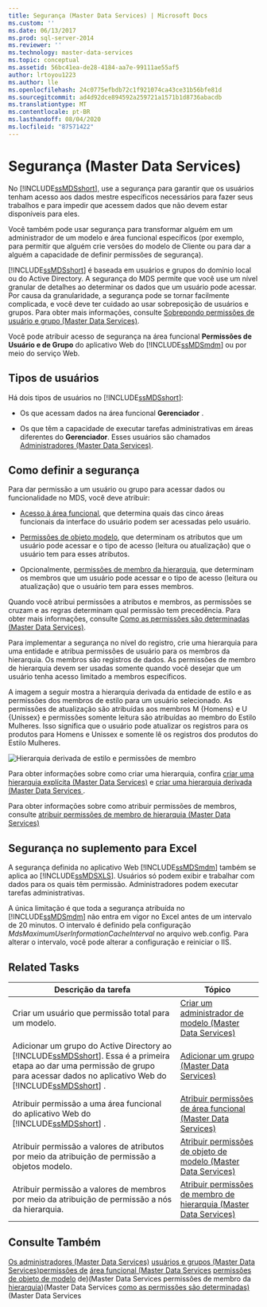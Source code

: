 ```yaml
---
title: Segurança (Master Data Services) | Microsoft Docs
ms.custom: ''
ms.date: 06/13/2017
ms.prod: sql-server-2014
ms.reviewer: ''
ms.technology: master-data-services
ms.topic: conceptual
ms.assetid: 56bc41ea-de28-4184-aa7e-99111ae55af5
author: lrtoyou1223
ms.author: lle
ms.openlocfilehash: 24c0775efbdb72c1f921074ca43ce31b56bfe81d
ms.sourcegitcommit: ad4d92dce894592a259721a1571b1d8736abacdb
ms.translationtype: MT
ms.contentlocale: pt-BR
ms.lasthandoff: 08/04/2020
ms.locfileid: "87571422"
---
```

# <a name="security-master-data-services"></a>Segurança (Master Data Services)
  No [!INCLUDE[ssMDSshort](../includes/ssmdsshort-md.md)], use a segurança para garantir que os usuários tenham acesso aos dados mestre específicos necessários para fazer seus trabalhos e para impedir que acessem dados que não devem estar disponíveis para eles.

 Você também pode usar segurança para transformar alguém em um administrador de um modelo e área funcional específicos (por exemplo, para permitir que alguém crie versões do modelo de Cliente ou para dar a alguém a capacidade de definir permissões de segurança).

 [!INCLUDE[ssMDSshort](../includes/ssmdsshort-md.md)] é baseada em usuários e grupos do domínio local ou do Active Directory. A segurança do MDS permite que você use um nível granular de detalhes ao determinar os dados que um usuário pode acessar. Por causa da granularidade, a segurança pode se tornar facilmente complicada, e você deve ter cuidado ao usar sobreposição de usuários e grupos. Para obter mais informações, consulte [Sobrepondo permissões de usuário e grupo &#40;Master Data Services&#41;](overlapping-user-and-group-permissions-master-data-services.md).

 Você pode atribuir acesso de segurança na área funcional **Permissões de Usuário e de Grupo** do aplicativo Web do [!INCLUDE[ssMDSmdm](../includes/ssmdsmdm-md.md)] ou por meio do serviço Web.

## <a name="types-of-users"></a>Tipos de usuários
 Há dois tipos de usuários no [!INCLUDE[ssMDSshort](../includes/ssmdsshort-md.md)]:

-   Os que acessam dados na área funcional **Gerenciador** .

-   Os que têm a capacidade de executar tarefas administrativas em áreas diferentes do **Gerenciador**. Esses usuários são chamados [Administradores &#40;Master Data Services&#41;](../../2014/master-data-services/administrators-master-data-services.md).

## <a name="how-to-set-security"></a>Como definir a segurança
 Para dar permissão a um usuário ou grupo para acessar dados ou funcionalidade no MDS, você deve atribuir:

-   [Acesso à área funcional](../../2014/master-data-services/functional-area-permissions-master-data-services.md), que determina quais das cinco áreas funcionais da interface do usuário podem ser acessadas pelo usuário.

-   [Permissões de objeto modelo](../../2014/master-data-services/model-object-permissions-master-data-services.md), que determinam os atributos que um usuário pode acessar e o tipo de acesso (leitura ou atualização) que o usuário tem para esses atributos.

-   Opcionalmente, [permissões de membro da hierarquia](../../2014/master-data-services/hierarchy-member-permissions-master-data-services.md), que determinam os membros que um usuário pode acessar e o tipo de acesso (leitura ou atualização) que o usuário tem para esses membros.

 Quando você atribui permissões a atributos e membros, as permissões se cruzam e as regras determinam qual permissão tem precedência. Para obter mais informações, consulte [Como as permissões são determinadas &#40;Master Data Services&#41;](../../2014/master-data-services/how-permissions-are-determined-master-data-services.md).

 Para implementar a segurança no nível do registro, crie uma hierarquia para uma entidade e atribua permissões de usuário para os membros da hierarquia. Os membros são registros de dados.  As permissões de membro de hierarquia devem ser usadas somente quando você desejar que um usuário tenha acesso limitado a membros específicos.

 A imagem a seguir mostra a hierarquia derivada da entidade de estilo e as permissões dos membros de estilo para um usuário selecionado. As permissões de atualização são atribuídas aos membros M {Homens} e U {Unissex} e permissões somente leitura são atribuídas ao membro do Estilo Mulheres. Isso significa que o usuário pode atualizar os registros para os produtos para Homens e Unissex e somente lê os registros dos produtos do Estilo Mulheres.

 ![Hierarquia derivada de estilo e permissões de membro](../../2014/master-data-services/media/style-derived-hierarchy-mds.png "Hierarquia derivada de estilo e permissões de membro")

 Para obter informações sobre como criar uma hierarquia, confira [criar uma hierarquia explícita &#40;Master Data Services&#41;](../../2014/master-data-services/create-an-explicit-hierarchy-master-data-services.md) e [criar uma hierarquia derivada &#40;Master Data Services ](../../2014/master-data-services/create-a-derived-hierarchy-master-data-services.md).

 Para obter informações sobre como atribuir permissões de membros, consulte [atribuir permissões de membro de hierarquia &#40;Master Data Services&#41;](../../2014/master-data-services/assign-hierarchy-member-permissions-master-data-services.md)

## <a name="security-in-the-add-in-for-excel"></a>Segurança no suplemento para Excel
 A segurança definida no aplicativo Web [!INCLUDE[ssMDSmdm](../includes/ssmdsmdm-md.md)] também se aplica ao [!INCLUDE[ssMDSXLS](../includes/ssmdsxls-md.md)]. Usuários só podem exibir e trabalhar com dados para os quais têm permissão. Administradores podem executar tarefas administrativas.

 A única limitação é que toda a segurança atribuída no [!INCLUDE[ssMDSmdm](../includes/ssmdsmdm-md.md)] não entra em vigor no Excel antes de um intervalo de 20 minutos. O intervalo é definido pela configuração *MdsMaximumUserInformationCacheInterval* no arquivo web.config. Para alterar o intervalo, você pode alterar a configuração e reiniciar o IIS.

## <a name="related-tasks"></a>Related Tasks

|Descrição da tarefa|Tópico|
|----------------------|-----------|
|Criar um usuário que permissão total para um modelo.|[Criar um administrador de modelo &#40;Master Data Services&#41;](../../2014/master-data-services/create-a-model-administrator-master-data-services.md)|
|Adicionar um grupo do Active Directory ao [!INCLUDE[ssMDSshort](../includes/ssmdsshort-md.md)]. Essa é a primeira etapa ao dar uma permissão de grupo para acessar dados no aplicativo Web do [!INCLUDE[ssMDSshort](../includes/ssmdsshort-md.md)] .|[Adicionar um grupo &#40;Master Data Services&#41;](../../2014/master-data-services/add-a-group-master-data-services.md)|
|Atribuir permissão a uma área funcional do aplicativo Web do [!INCLUDE[ssMDSshort](../includes/ssmdsshort-md.md)] .|[Atribuir permissões de área funcional &#40;Master Data Services&#41;](../../2014/master-data-services/assign-functional-area-permissions-master-data-services.md)|
|Atribuir permissão a valores de atributos por meio da atribuição de permissão a objetos modelo.|[Atribuir permissões de objeto de modelo &#40;Master Data Services&#41;](../../2014/master-data-services/assign-model-object-permissions-master-data-services.md)|
|Atribuir permissão a valores de membros por meio da atribuição de permissão a nós da hierarquia.|[Atribuir permissões de membro de hierarquia &#40;Master Data Services&#41;](../../2014/master-data-services/assign-hierarchy-member-permissions-master-data-services.md)|

## <a name="see-also"></a>Consulte Também
 [Os administradores &#40;Master Data Services&#41;](../../2014/master-data-services/administrators-master-data-services.md) [usuários e grupos &#40;Master Data Services&#41;permissões de](../../2014/master-data-services/users-and-groups-master-data-services.md) [área funcional &#40;Master Data Services](../../2014/master-data-services/functional-area-permissions-master-data-services.md) [permissões de objeto de modelo](../../2014/master-data-services/model-object-permissions-master-data-services.md) de&#41;&#40;Master Data Services permissões de membro da [hierarquia](../../2014/master-data-services/hierarchy-member-permissions-master-data-services.md)&#41;&#40;Master Data Services [como as permissões são determinadas&#41;](../../2014/master-data-services/how-permissions-are-determined-master-data-services.md) &#40;Master Data Services


